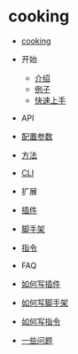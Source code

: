 # cooking

- [cooking](README.md)
- 开始
  - [介绍](intro.md)
  - [例子](example.md)
  - [快速上手](quickstart.md)
- API
 - [配置参数](configuration.md)
 - [方法](nodejs-api.md)
 - [CLI](cli.md)
- 扩展
 - [插件](list-of-plugins.md)
 - [脚手架](list-of-generators.md)
 - [指令](list-of-commands.md)

- FAQ
 - [如何写插件](create-a-plugin.md)
 - [如何写脚手架](create-a-generator.md)
 - [如何写指令](create-a-command.md)
 - [一些问题](troubleshooting.md)
